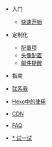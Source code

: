 - 入门
  - [快速开始](quickstart.md)

- 定制化
  - [配置项](configuration.md)
  - [头像配置](avatar.md)
  - [邮件提醒](https://github.com/xCss/Valine/wiki/Valine-%E8%AF%84%E8%AE%BA%E7%B3%BB%E7%BB%9F%E4%B8%AD%E7%9A%84%E9%82%AE%E4%BB%B6%E6%8F%90%E9%86%92%E8%AE%BE%E7%BD%AE)

- 指南
 - [联系我](contact.md)
 - [Hexo中的使用](hexo.md)
 - [CDN](cdn.md)
 - [FAQ](faq.md)
 - [* 试一试](/try.html ":ignore")
